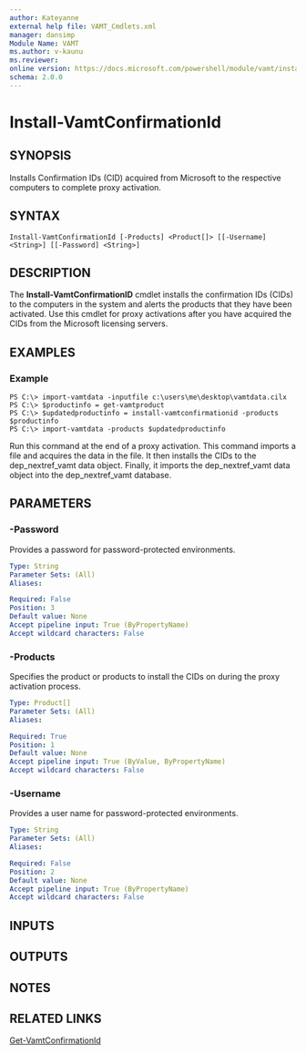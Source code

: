 ```yaml
---
author: Kateyanne
external help file: VAMT_Cmdlets.xml
manager: dansimp
Module Name: VAMT
ms.author: v-kaunu
ms.reviewer: 
online version: https://docs.microsoft.com/powershell/module/vamt/install-vamtconfirmationid?view=windowsserver2012-ps&wt.mc_id=ps-gethelp
schema: 2.0.0
---
```


# Install-VamtConfirmationId

## SYNOPSIS
Installs Confirmation IDs (CID) acquired from Microsoft to the respective computers to complete proxy activation.

## SYNTAX

```
Install-VamtConfirmationId [-Products] <Product[]> [[-Username] <String>] [[-Password] <String>]
```

## DESCRIPTION
The **Install-VamtConfirmationID** cmdlet installs the confirmation IDs (CIDs) to the computers in the system and alerts the products that they have been activated.
Use this cmdlet for proxy activations after you have acquired the CIDs from the Microsoft licensing servers.

## EXAMPLES

### Example
```
PS C:\> import-vamtdata -inputfile c:\users\me\desktop\vamtdata.cilx
PS C:\> $productinfo = get-vamtproduct
PS C:\> $updatedproductinfo = install-vamtconfirmationid -products $productinfo
PS C:\> import-vamtdata -products $updatedproductinfo
```

Run this command at the end of a proxy activation.
This command imports a file and acquires the data in the file.
It then installs the CIDs to the dep_nextref_vamt data object.
Finally, it imports the dep_nextref_vamt data object into the dep_nextref_vamt database.

## PARAMETERS

### -Password
Provides a password for password-protected environments.

```yaml
Type: String
Parameter Sets: (All)
Aliases: 

Required: False
Position: 3
Default value: None
Accept pipeline input: True (ByPropertyName)
Accept wildcard characters: False
```

### -Products
Specifies the product or products to install the CIDs on during the proxy activation process.

```yaml
Type: Product[]
Parameter Sets: (All)
Aliases: 

Required: True
Position: 1
Default value: None
Accept pipeline input: True (ByValue, ByPropertyName)
Accept wildcard characters: False
```

### -Username
Provides a user name for password-protected environments.

```yaml
Type: String
Parameter Sets: (All)
Aliases: 

Required: False
Position: 2
Default value: None
Accept pipeline input: True (ByPropertyName)
Accept wildcard characters: False
```

## INPUTS

## OUTPUTS

## NOTES

## RELATED LINKS

[Get-VamtConfirmationId](./Get-VamtConfirmationId.md)

